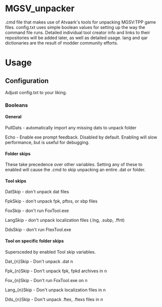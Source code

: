 # MGSV_unpacker

.cmd file that makes use of Atvaark's tools for unpacking MGSV:TPP game files. config.txt uses simple boolean values for setting up the way the command file runs. Detailed individual tool creator info and links to their repositories will be added later, as well as detailed usage. lang and qar dictionaries are the result of modder community efforts.

# Usage

## Configuration

Adjust config.txt to your liking.

### Booleans

#### General

PullDats - automatically import any missing dats to unpack folder

Echo - Enable exe prompt feedback. Disabled by default. Enabling will slow performance, but is useful for debugging.

#### Folder skips

These take precedence over other variables. Setting any of these to enabled will cause the .cmd to skip unpacking an entire .dat or folder.

#### Tool skips

DatSkip - don't unpack dat files

FpkSkip - don't unpack fpk, pftxs, or sbp files

FoxSkip - don't run FoxTool.exe

LangSkip - don't unpack localization files (.lng, .subp, .ffnt)

DdsSkip - don't run FtexTool.exe

#### Tool on specific folder skips

Supersceded by enabled Tool skip variables.

Dat\_{n}Skip - Don't unpack .dat n

Fpk\_{n}Skip - Don't unpack fpk, fpkd archives in n

Fox\_{n}Skip - Don't run FoxTool.exe on n

Lang\_{n}Skip - Don't unpack localization files in n

Dds\_{n}Skip - Don't unpack .ftex, .ftexs files in n
